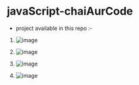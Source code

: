 # javaScript-chaiAurCode
* project available in this repo :-
1. ![image](https://github.com/yashswag22/javaScript-chaiAurCode/assets/102864247/4dac0f65-5a84-499b-89ad-cfae7a2bb748)

2. ![image](https://github.com/yashswag22/javaScript-chaiAurCode/assets/102864247/39467cec-9176-4a25-8372-bea20a33735c)

3. ![image](https://github.com/yashswag22/javaScript-chaiAurCode/assets/102864247/d093a3c9-dc35-4309-9d9f-fb9282bf56c5)

4. ![image](https://github.com/yashswag22/javaScript-chaiAurCode/assets/102864247/4e81e7b4-958d-4081-a61e-b56b7314c139)
